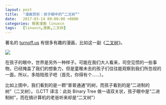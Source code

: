```yaml
---
layout: post
title:	"漫画赏析：孩子眼中的“二叉树”"
date:	2017-03-14 09:00:00 +0800 
categories:	极客漫画 linuxcn 
tags:	[linuxcn,漫画,二叉树]
---
```



著名的 [turnoff.us](http://turnoff.us/) 有很多有趣的漫画，比如这一副《[二叉树](http://turnoff.us/geek/binary-tree/)》。


![](/Asserts/Images//attachment/album/201705/14/174015n9wofjpipplpm86j.png)


在孩子的眼中，世界是另外一种样子。可能在我们大人看来，司空见惯的一些事物，已经掩盖了我们的想象力，但是童稚未去的孩子们往往能观察到我们所忽视的一面，所以，多陪陪孩子吧（首先，你得有个……）。


比如上图中，我们看到的是一颗“普普通通”的树，而孩子看到的是“二进制的树”（二叉树）。（LCTT 译注：此处 Binary Tree 做一语双关状，孩子眼中是“二进制树”，而在搞计算机的老爸听来却是“二叉树”）
